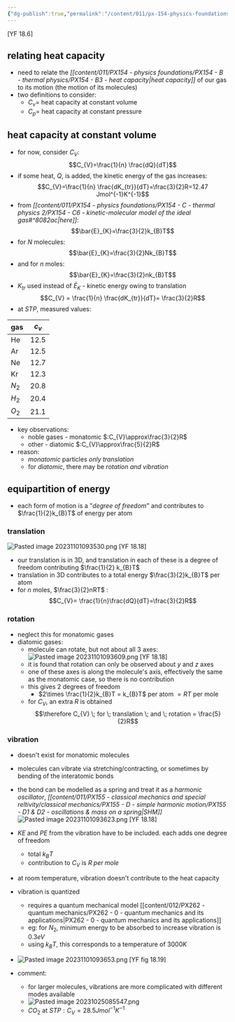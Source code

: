 ```yaml
---
{"dg-publish":true,"permalink":"/content/011/px-154-physics-foundations/px-154-c-thermal-physics-2/px-154-c9-heat-capacity-of-the-ideal-gas/","created":"2024-11-25T10:50:32.000+00:00","updated":"2024-11-26T23:15:54.374+00:00"}
---
```


[YF 18.6]
## relating heat capacity
- need to relate the *[[content/011/PX154 - physics foundations/PX154 - B - thermal physics/PX154 - B3 - heat capacity\|heat capacity]]* of our gas to its motion (the motion of its molecules)
- two definitions to consider:
	- ${} C_v=$ heat capacity at constant volume
	- ${} C_p=$ heat capacity at constant pressure
## heat capacity at constant volume
- for now, consider $C_{V}$: 
$$C_{V}=\frac{1}{n} \frac{dQ}{dT}$$
- if some heat, $Q$, is added, the kinetic energy of the gas increases: 
$$C_{V}=\frac{1}{n} \frac{dK_{tr}}{dT}=\frac{3}{2}R=12.47 Jmol^{-1}K^{-1}$$
- from *[[content/011/PX154 - physics foundations/PX154 - C - thermal physics 2/PX154 - C6 - kinetic-molecular model of the ideal gas#^8082ac\|here]]*: 
$$\bar{E}_{K}=\frac{3}{2}k_{B}T$$
- for $N$ molecules: 
$$\bar{E}_{K}=\frac{3}{2}Nk_{B}T$$
- and for $n$ moles: 
$$\bar{E}_{K}=\frac{3}{2}nk_{B}T$$
- ${} K_{tr}$ used instead of $\bar E_K$ - kinetic energy owing to translation 
$$C_{V} = \frac{1}{n} \frac{dK_{tr}}{dT}= \frac{3}{2}R$$
- at $STP$, measured values:

| gas   | $c_v$ |
| ----- | ----- |
| He    | 12.5  |
| Ar    | 12.5  |
| Ne    | 12.7  |
| Kr    | 12.3  |
| $N_2$ | 20.8  |
| $H_2$ | 20.4  |
| $O_2$ | 21.1  |

- key observations:
	- noble gases - monatomic $:C_{V}\approx\frac{3}{2}R$
	- other - diatomic $:C_{V}\approx\frac{5}{2}R$
- reason: 
	- *monatomic* particles *only translation*
	- for *diatomic*, there may be *rotation and vibration*
## equipartition of energy
- each form of motion is a "*degree of freedom*" and contributes to $\frac{1}{2}k_{B}T$ of energy per atom
### translation
![Pasted image 20231101093530.png](/img/user/pics/Pasted%20image%2020231101093530.png) [YF 18.18]
- our translation is in 3D, and translation in each of these is a degree of freedom contributing $\frac{1}{2} k_{B}T$
- translation in 3D contributes to a total energy $\frac{3}{2}k_{B}T$ per atom
- for $n$ moles, $\frac{3}{2}nRT$ : 
$$C_{V}= \frac{1}{n}\frac{dQ}{dT}=\frac{3}{2}R$$
### rotation
- neglect this for monatomic gases
- diatomic gases: 
	- molecule can rotate, but not about all 3 axes: 
	![Pasted image 20231101093609.png](/img/user/pics/Pasted%20image%2020231101093609.png) [YF 18.18]
	- it is found that rotation can only be observed about $y$ and $z$ axes
	- one of these axes is along the molecule's axis, effectively the same as the monatomic case, so there is no contribution
	- this gives 2 degrees of freedom
		- $2\times \frac{1}{2}k_{B}T = k_{B}T$ per atom $=RT$ per mole
	- for $C_{V}$, an extra $R$ is obtained 
	$$\therefore C_{V} \; for \; translation \; and \; rotation = \frac{5}{2}R$$
### vibration
- doesn't exist for monatomic molecules
- molecules can vibrate via stretching/contracting, or sometimes by bending of the interatomic bonds
- the bond can be modelled as a spring and treat it as a *harmonic oscillator*, *[[content/011/PX155 - classical mechanics and special reltivity/classical mechanics/PX155 - D - simple harmonic motion/PX155 - D1 & D2 - oscillations & mass on a spring\|SHM]]* 
![Pasted image 20231101093623.png](/img/user/pics/Pasted%20image%2020231101093623.png) [YF 18.18]
- $KE$ and $PE$ from the vibration have to be included. each adds one degree of freedom
	- total $k_BT$ 
	- contribution to $C_{V}$ is $R \; per \; mole$ 
- at room temperature, vibration doesn't contribute to the heat capacity
- vibration is quantized
	- requires a quantum mechanical model [[content/012/PX262 - quantum mechanics/PX262 - 0 - quantum mechanics and its applications\|PX262 - 0 - quantum mechanics and its applications]]
	- eg: for $N_2$, minimum energy to be absorbed to increase vibration is $0.3 eV$
	- using $k_BT$, this corresponds to a temperature of $3000K$
- ![Pasted image 20231101093653.png](/img/user/pics/Pasted%20image%2020231101093653.png) [YF fig 18.19] 

- comment:
	- for larger molecules, vibrations are more complicated with different modes available
	- ![Pasted image 20231025085547.png](/img/user/pics/Pasted%20image%2020231025085547.png)
	- $CO_2$ at $STP: C_{V} = 28.5 J mol^{-1}K^{-1}$ 